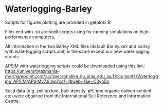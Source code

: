 # Waterlogging-Barley
Scripts for figures plotting are provided in getplot2.R


Files end with .sh are shell scripts using for running simulations on high-performance computers.


All information in the two Barley XML files (default Barley.xml and barley with waterlogging scripts.xml) is the same except our new waterlogging scripts.

APSIM with waterlogging scripts could be downloaded using this link: https://universitytasmania-my.sharepoint.com/:u:/r/personal/ke_liu_utas_edu_au/Documents/Waterlogging_APSIM/APSIMv7.9.zip?csf=1&web=1&e=C3yo5b

Soild data (e.g. soil texture, bulk density, pH, and organic carbon content etc) were obtained from the International Soil Reference and Information Centre. 
